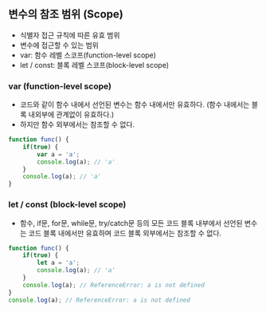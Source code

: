 ## 변수의 참조 범위 (Scope)
- 식별자 접근 규칙에 따른 유효 범위
- 변수에 접근할 수 있는 범위
- var: 함수 레벨 스코프(function-level scope)
- let / const: 블록 레벨 스코프(block-level scope)

### var (function-level scope)
- 코드와 같이 함수 내에서 선언된 변수는 함수 내에서만 유효하다.
  (함수 내에서는 블록 내외부에 관계없이 유효하다.)
- 하지만 함수 외부에서는 참조할 수 없다.
```js
function func() {
    if(true) {
        var a = 'a';
        console.log(a); // 'a'
    }
    console.log(a); // 'a'
}
```

### let / const (block-level scope)
- 함수, if문, for문, while문, try/catch문 등의 모든 코드 블록 내부에서 선언된 변수는 코드 블록 내에서만 유효하며 코드 블록 외부에서는 참조할 수 없다.
```js
function func() {
    if(true) {
        let a = 'a';
        console.log(a); // 'a'
    }
    console.log(a); // ReferenceError: a is not defined
}
console.log(a); // ReferenceError: a is not defined
```